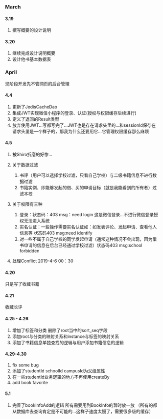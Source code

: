 ﻿### March

#### 3.19

1. 撰写概要的设计说明

#### 3.20

1. 继续完成设计说明概要
2. 设计他书基本数据表

### April
现阶段开发先不管网页的后台管理
#### 4.4
1. 更新了JedisCacheDao
2. 集成JWT实现微信小程序的登录、认证(授权与权限缓存后续进行)
3. 定义了返回的Result类型
4. 放弃使用JWT...写都写完了...JWT也是存在请求头里的...和sessionId保存在请求头里是一个样子的，那我为什么还要用它...它管理权限缓存那么麻烦

#### 4.5
1. 被Shiro折磨的好惨...
2. 关于数据过滤
    1. 书评（用户可以选择学校过滤，只看自己学校）与二级书籍信息不进行数据过滤
    2. 书籍实例，即能够发起的借、买的申请目标（就是我能看到的所有者）过滤本校
2. 关于权限有三种
    1. 登录：状态码：403 msg：need login 这是微信登录...不进行微信登录授权无法进入系统
    2. 实名认证：一些操作需要实名认证如：如发表评论、发起申请、查看他人信息等 状态码403 msg:need identify
    3. 对一些不属于自己学校的同学发起申请（通常这种情况不会出现，因为借书申请的信息在后台已经通过学校过滤）状态码403 msg:school forbidden

3. 处理Conflict 2019-4-6 00：30
#### 4.20
只是写了收藏书籍
#### 4.21
收藏长评

#### 4.25 - 4.26
1. 增加了标签和分类 删除了root当中的sort_seq字段
2. 添加root与分类的映射关系和instance与标签的映射关系
3. 添加了书籍信息单独查找的逻辑与用户添加书籍信息的逻辑

#### 4.29-4.30
1. fix some bug
2. 添加了studentId schoolId campusId为父级属性
3. 在一些studentId业务逻辑的地方不再使用createBy
4. add book favorite

#### 5.1
1. 完善了bookInfoAdd的逻辑 所有需要用到BookInfo的暂时放一放 （所有的都从数据库去查询肯定是不可能的...这样子速度太慢了，需要很多级的缓存）